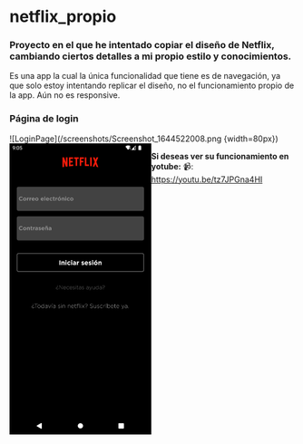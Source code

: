 # netflix_propio

### Proyecto en el que he intentado copiar el diseño de Netflix, cambiando ciertos detalles a mi propio estilo y conocimientos.

Es una app la cual la única funcionalidad que tiene es de navegación, ya que solo estoy intentando replicar el diseño, no el funcionamiento propio de la app.
Aún no es responsive.

### Página de login
![LoginPage](/screenshots/Screenshot_1644522008.png {width=80px})
<img src="/screenshots/Screenshot_1644522008.png" align="left" width="250" >

**Si deseas ver su funcionamiento en yotube:**
📹: https://youtu.be/tz7JPGna4HI

